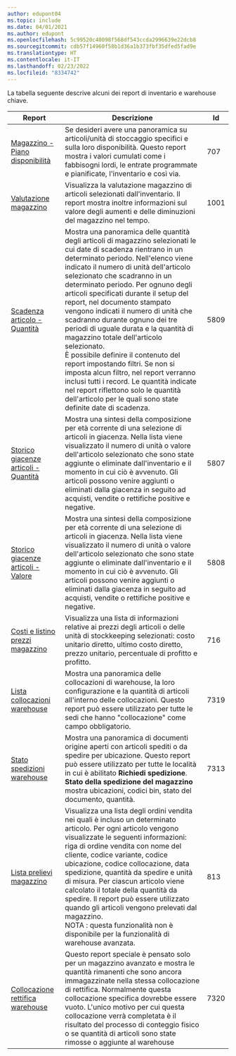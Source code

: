```yaml
---
author: edupont04
ms.topic: include
ms.date: 04/01/2021
ms.author: edupont
ms.openlocfilehash: 5c99520c40098f568df543ccda2996639e22dcb8
ms.sourcegitcommit: cdb57f14960f58b1d36a1b373fbf35dfed5fad9e
ms.translationtype: HT
ms.contentlocale: it-IT
ms.lasthandoff: 02/23/2022
ms.locfileid: "8334742"
---
```

La tabella seguente descrive alcuni dei report di inventario e warehouse chiave.

| Report | Descrizione | Id | 
|---------|---------|---------|
|[Magazzino - Piano disponibilità](https://businesscentral.dynamics.com?report=707)|Se desideri avere una panoramica su articoli/unità di stoccaggio specifici e sulla loro disponibilità. Questo report mostra i valori cumulati come i fabbisogni lordi, le entrate programmate e pianificate, l'inventario e così via. |707|
|[Valutazione magazzino](https://businesscentral.dynamics.com?report=1001)|Visualizza la valutazione magazzino di articoli selezionati dall'inventario. Il report mostra inoltre informazioni sul valore degli aumenti e delle diminuzioni del magazzino nel tempo.|1001|
|[Scadenza articolo - Quantità](https://businesscentral.dynamics.com?report=5809)|Mostra una panoramica delle quantità degli articoli di magazzino selezionati le cui date di scadenza rientrano in un determinato periodo. Nell'elenco viene indicato il numero di unità dell'articolo selezionato che scadranno in un determinato periodo. Per ognuno degli articoli specificati durante il setup del report, nel documento stampato vengono indicati il numero di unità che scadranno durante ognuno dei tre periodi di uguale durata e la quantità di magazzino totale dell'articolo selezionato.<br>È possibile definire il contenuto del report impostando filtri. Se non si imposta alcun filtro, nel report verranno inclusi tutti i record. Le quantità indicate nel report riflettono solo le quantità dell'articolo per le quali sono state definite date di scadenza.|5809|
|[Storico giacenze articoli - Quantità](https://businesscentral.dynamics.com?report=5807)|Mostra una sintesi della composizione per età corrente di una selezione di articoli in giacenza. Nella lista viene visualizzato il numero di unità o valore dell'articolo selezionato che sono state aggiunte o eliminate dall'inventario e il momento in cui ciò è avvenuto. Gli articoli possono venire aggiunti o eliminati dalla giacenza in seguito ad acquisti, vendite o rettifiche positive e negative.|5807|
|[Storico giacenze articoli - Valore](https://businesscentral.dynamics.com?report=5808)|Mostra una sintesi della composizione per età corrente di una selezione di articoli in giacenza. Nella lista viene visualizzato il numero di unità o valore dell'articolo selezionato che sono state aggiunte o eliminate dall'inventario e il momento in cui ciò è avvenuto. Gli articoli possono venire aggiunti o eliminati dalla giacenza in seguito ad acquisti, vendite o rettifiche positive e negative.|5808|
|[Costi e listino prezzi magazzino](https://businesscentral.dynamics.com?report=716)|Visualizza una lista di informazioni relative ai prezzi degli articoli o delle unità di stockkeeping selezionati: costo unitario diretto, ultimo costo diretto, prezzo unitario, percentuale di profitto e profitto. |716|
|[Lista collocazioni warehouse](https://businesscentral.dynamics.com?report=7319)|Mostra una panoramica delle collocazioni di warehouse, la loro configurazione e la quantità di articoli all'interno delle collocazioni. Questo report può essere utilizzato per tutte le sedi che hanno "collocazione" come campo obbligatorio. |7319|
|[Stato spedizioni warehouse](https://businesscentral.dynamics.com?report=7313)|Mostra una panoramica di documenti origine aperti con articoli spediti o da spedire per ubicazione. Questo report può essere utilizzato per tutte le località in cui è abilitato **Richiedi spedizione**. **Stato della spedizione del magazzino** mostra ubicazioni, codici bin, stato del documento, quantità.|7313|
|[Lista prelievi magazzino](https://businesscentral.dynamics.com?report=813)|Visualizza una lista degli ordini vendita nei quali è incluso un determinato articolo. Per ogni articolo vengono visualizzate le seguenti informazioni: riga di ordine vendita con nome del cliente, codice variante, codice ubicazione, codice collocazione, data spedizione, quantità da spedire e unità di misura. Per ciascun articolo viene calcolato il totale della quantità da spedire. Il report può essere utilizzato quando gli articoli vengono prelevati dal magazzino.<br>NOTA : questa funzionalità non è disponibile per la funzionalità di warehouse avanzata.|813|
|[Collocazione rettifica warehouse](https://businesscentral.dynamics.com?report=7320)|Questo report speciale è pensato solo per un magazzino avanzato e mostra le quantità rimanenti che sono ancora immagazzinate nella stessa collocazione di rettifica. Normalmente questa collocazione specifica dovrebbe essere vuoto. L'unico motivo per cui questa collocazione verrà completata è il risultato del processo di conteggio fisico o se quantità di articoli sono state rimosse o aggiunte al warehouse|7320|